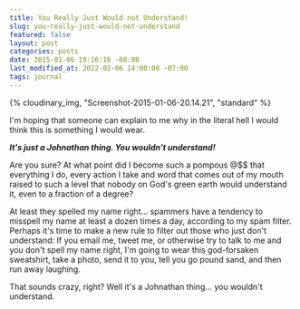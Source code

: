 ```yaml
---
title: You Really Just Would not Understand!
slug: you-really-just-would-not-understand
featured: false
layout: post
categories: posts
date: 2015-01-06 19:16:16 -08:00
last_modified_at: 2022-02-06 14:00:00 -07:00
tags: journal
---
```


{% cloudinary_img, "Screenshot-2015-01-06-20.14.21", "standard" %}

I'm hoping that someone can explain to me why in the literal hell I would think this is something I would wear.

**_It's just a Johnathan thing. You wouldn't understand!_**

Are you sure? At what point did I become such a pompous @$$ that everything I do, every action I take and word that comes out of my mouth raised to such a level that nobody on God's green earth would understand it, even to a fraction of a degree?

At least they spelled my name right… spammers have a tendency to misspell my name at least a dozen times a day, according to my spam filter. Perhaps it's time to make a new rule to filter out those who just don't understand: If you email me, tweet me, or otherwise try to talk to me and you don't spell my name right, I'm going to wear this god-forsaken sweatshirt, take a photo, send it to you, tell you go pound sand, and then run away laughing.

That sounds crazy, right? Well it's a Johnathan thing… you wouldn't understand.

